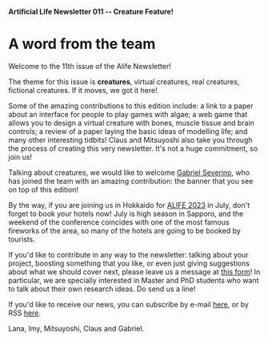 **Artificial Life Newsletter 011 -- Creature Feature!**

# A word from the team

Welcome to the 11th issue of the Alife Newsletter!

The theme for this issue is **creatures**, virtual creatures, real
creatures, fictional creatures. If it moves, we got it here!

Some of the amazing contributions to this edition include: a link to a
paper about an interface for people to play games with algae; a web
game that allows you to design a virtual creature with bones, muscle
tissue and brain controls; a review of a paper laying the basic ideas
of modelling life; and many other interesting tidbits! Claus and Mitsuyoshi also take you through the process of creating this very newsletter. It's not a huge commitment, so join us!

Talking about creatures, we would like to welcome [Gabriel
Severino](https://twitter.com/GJSeverino), who has joined the team
with an amazing contribution: the banner that you see on top of this
edition!

By the way, if you are joining us in Hokkaido for [ALIFE 2023](https://2023.alife.org/) 
in July, don't forget to book your hotels now! July is high season in Sapporo, and the 
weekend of the conference coincides with one of the most famous fireworks of the area, so 
many of the hotels are going to be booked by tourists.

If you'd like to contribute in any way to the newsletter: talking
about your project, boosting something that you like, or even just
giving suggestions about what we should cover next, please leave us a
message at [this form](https://forms.gle/jv7FdtdbWVTaTFGd9)! In
particular, we are specially interested in Master and PhD students who
want to talk about their own research ideas. Do send us a line!

If you'd like to receive our news, you can subscribe by e-mail
[here](https://forms.gle/QpQ68xhvSMt4wiv89), or by RSS
[here](https://alife-newsletter.github.io/Newsletter/RSS.xml).

Lana, Imy, Mitsuyoshi, Claus and Gabriel.
